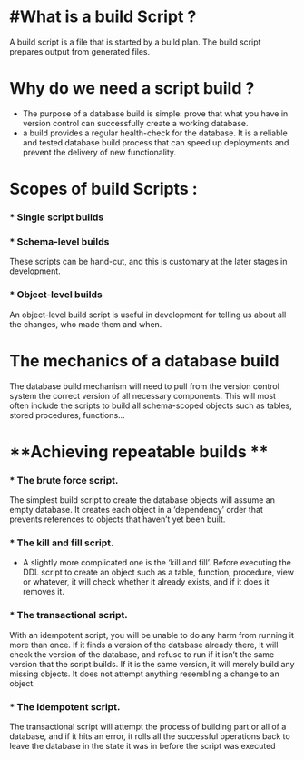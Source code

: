 # **#What is a build Script ?**

A build script is a file that is started by a build plan. The build script prepares output from generated files.

# **Why do we need a script build ?**

*  The purpose of a database build is simple: prove that what you have in version control can successfully create a working database.
* a build provides a regular health-check for the database.  It is a reliable and tested database build process that can speed up deployments and prevent the delivery of new functionality.

# **Scopes of build Scripts :**

### * Single script builds

 
### * Schema-level builds
 These scripts can be hand-cut, and this is customary at the later stages in development.
 
### * Object-level builds
An object-level build script is useful in development for telling us about all the changes, who made them and when.

# The mechanics of a database build

The database build mechanism will need to pull from the version control system the correct version of all necessary components. This will most often include the scripts to build all schema-scoped objects such as tables, stored procedures, functions...

# **Achieving repeatable builds **
### 
### * The brute force script.
The simplest build script to create the database objects will assume an empty database. It creates each object in a ‘dependency’ order that prevents references to objects that haven’t yet been built.

### *  The kill and fill script.

* A slightly more complicated one is the ‘kill and fill’. Before executing the DDL script to create an object such as a table, function, procedure, view or whatever, it will check whether it already exists, and if it does it removes it. 

### *  The transactional script.

With an idempotent script, you will be unable to do any harm from running it more than once. If it finds a version of the database already there, it will check the version of the database, and refuse to run if it isn’t the same version that the script builds. If it is the same version, it will merely build any missing objects. It does not attempt anything resembling a change to an object.

### *  The idempotent script.

The transactional script will attempt the process of building part or all of a database, and if it hits an error, it rolls all the successful operations back to leave the database in the state it was in before the script was executed